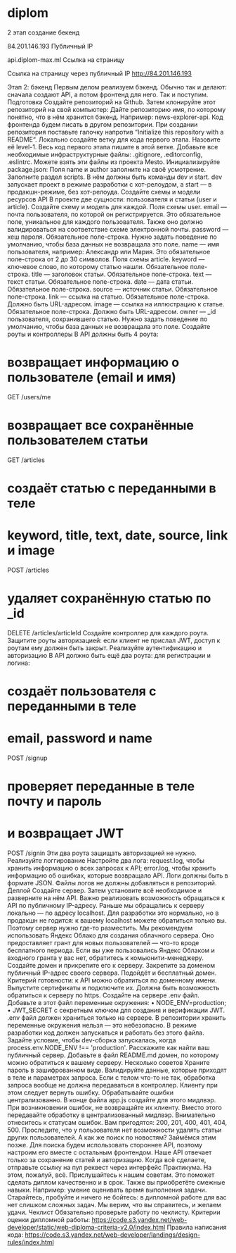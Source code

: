 # diplom

2 этап
 создание бекенд

84.201.146.193 Публичный IP 

api.diplom-max.ml Cсылка на страницу

Ссылка на страницу через публичный IP http://84.201.146.193

Этап 2: бэкенд
Первым делом реализуем бэкенд. Обычно так и делают: сначала создают API, а потом фронтенд для него. Так и поступим.
Подготовка
Создайте репозиторий на Github. Затем клонируйте этот репозиторий на свой компьютер:
Дайте репозиторию имя, по которому понятно, что в нём хранится бэкенд. Например: news-explorer-api. Код фронтенда будем писать в другом репозитории.
При создании репозитория поставьте галочку напротив “Initialize this repository with a README“.
Локально создайте ветку для кода первого этапа. Назовите её level-1. Весь код первого этапа пишите в этой ветке.
Добавьте все необходимые инфраструктурные файлы: .gitignore, .editorconfig, .eslintrc. Можете взять эти файлы из проекта Mesto.
Инициализируйте package.json:
Поля name и author заполните на своё усмотрение.
Заполните раздел scripts. В нём должны быть команды dev и start. dev запускает проект в режиме разработки с хот-релоудом, а start — в продакшн-режиме, без хот-релоуда.
Создайте схемы и модели ресурсов API
В проекте две сущности: пользователя и статьи (user и article). Создайте схему и модель для каждой.
Поля схемы user.
email — почта пользователя, по которой он регистрируется. Это обязательное поле, уникальное для каждого пользователя. Также оно должно валидироваться на соответствие схеме электронной почты.
password — хеш пароля. Обязательное поле-строка. Нужно задать поведение по умолчанию, чтобы база данных не возвращала это поле.
name — имя пользователя, например: Александр или Мария. Это обязательное поле-строка от 2 до 30 символов.
Поля схемы article.
keyword — ключевое слово, по которому статью нашли. Обязательное поле-строка.
title — заголовок статьи. Обязательное поле-строка.
text — текст статьи. Обязательное поле-строка.
date — дата статьи. Обязательное поле-строка.
source — источник статьи. Обязательное поле-строка.
link — ссылка на статью. Обязательное поле-строка. Должно быть URL-адресом.
image — ссылка на иллюстрацию к статье. Обязательное поле-строка. Должно быть URL-адресом.
owner — _id пользователя, сохранившего статью. Нужно задать поведение по умолчанию, чтобы база данных не возвращала это поле.
Создайте роуты и контроллеры
В API должны быть 4 роута:
# возвращает информацию о пользователе (email и имя)
GET /users/me

# возвращает все сохранённые пользователем статьи
GET /articles

# создаёт статью с переданными в теле
# keyword, title, text, date, source, link и image
POST /articles

# удаляет сохранённую статью  по _id
DELETE /articles/articleId
Создайте контроллер для каждого роута. Защитите роуты авторизацией: если клиент не прислал JWT, доступ к роутам ему должен быть закрыт.
Реализуйте аутентификацию и авторизацию
В API должно быть ещё два роута: для регистрации и логина:
# создаёт пользователя с переданными в теле
# email, password и name
POST /signup

# проверяет переданные в теле почту и пароль
# и возвращает JWT
POST /signin
Эти два роута защищать авторизацией не нужно.
Реализуйте логгирование
Настройте два лога:
request.log, чтобы хранить информацию о всех запросах к API;
error.log, чтобы хранить информацию об ошибках, которые возвращало API.
Логи должны быть в формате JSON. Файлы логов не должны добавляться в репозиторий.
Деплой
Создайте сервер. Затем установите всё необходимое и разверните на нём API.
Важно реализовать возможность обращаться к API по публичному IP-адресу. Раньше мы обращались к серверу локально — по адресу localhost. Для разработки это нормально, но в продакшн не годится: к вашему localhost можете обратиться только вы. Поэтому сервер нужно где-то разместить.
Мы рекомендуем использовать Яндекс Облако для создания облачного сервера. Оно предоставляет грант для новых пользователей — что-то вроде бесплатного периода. Если вы уже пользовались Яндекс Облаком и входного гранта у вас нет, обратитесь к комьюнити-менеджеру.
Создайте домен и прикрепите его к серверу.
Закрепите за доменом публичный IP-адрес своего сервера. Подойдёт и бесплатный домен.
Критерий готовности: к API можно обратиться по доменному имени.
Выпустите сертификаты и подключите их.
Должна быть возможность обратиться к серверу по https.
Создайте на сервере .env файл.
Добавьте в этот файл переменные окружения:
• NODE_ENV=production;
• JWT_SECRET с секретным ключом для создания и верификации JWT.
.env файл должен храниться только на сервере. В репозитории хранить переменные окружения нельзя — это небезопасно.
В режиме разработки код должен запускаться и работать без этого файла. Задайте условие, чтобы dev-сборка запускалась, когда process.env.NODE_ENV !== 'production'.
Расскажите как найти ваш публичный сервер.
Добавьте в файл README.md домен, по которому можно обратиться к вашему серверу.
Несколько советов
Храните пароль в зашифрованном виде.
Валидируйте данные, которые приходят в теле и параметрах запроса. Если с телом что-то не так, обработка запроса вообще не должна передаваться в контроллер. Клиенту при этом следует вернуть ошибку.
Обрабатывайте ошибки централизованно. В конце файла app.js создайте для этого мидлвэр. При возникновении ошибок, не возвращайте их клиенту. Вместо этого передавайте обработку в централизованный мидлвэр.
Внимательно отнеситесь к статусам ошибок. Вам пригодятся: 200, 201, 400, 401, 404, 500.
Проследите, что у пользователя нет возможности удалять статьи других пользователей.
А как же поиск по новостям?
Займёмся этим позже. Для поиска будем использовать стороннее API, поэтому настроим его вместе с остальным фронтендом. Наше API отвечает только за сохранение статей и авторизацию.
Когда всё сделаете, отправьте ссылку на пул реквест через интерфейс Практикума.
На этом, пожалуй, всё. Прислушайтесь к нашим советам. Это поможет сделать диплом качественно и в срок. Также вы приобретёте смежные навыки. Например: умение оценивать время выполнения задачи.
Старайтесь, пробуйте и ничего не бойтесь: в дипломной работе для вас нет слишком сложных задач. Мы верим, что вы справитесь, и желаем удачи.
Чеклист
Обязательно проверьте работу по чеклисту.
Критерии оценки дипломной работы: https://code.s3.yandex.net/web-developer/static/web-diploma-criteria-v2.0/index.html
Правила написания кода: https://code.s3.yandex.net/web-developer/landings/design-rules/index.html
